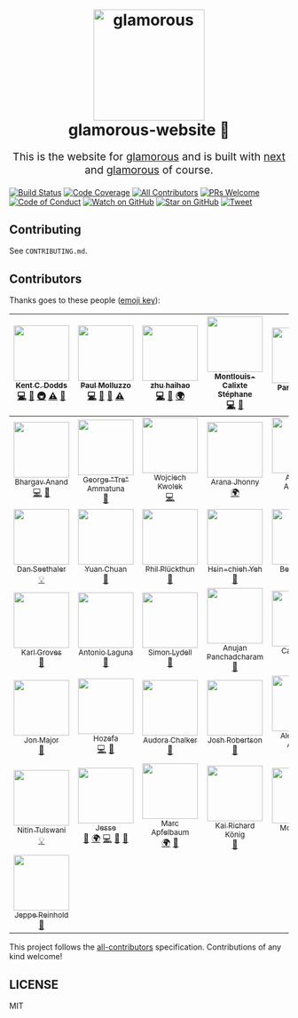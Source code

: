 <h1 align="center">
  <img src="https://github.com/paypal/glamorous/raw/master/other/logo/full.png" alt="glamorous" title="glamorous" width="200">
  <br>
  glamorous-website 💄
  <br>
</h1>
<p align="center" style="font-size: 1.2rem;">
  This is the website for
  <a href="https://github.com/paypal/glamorous">glamorous</a>
  and is built with
  <a href="https://github.com/zeit/next.js">next</a>
  and
  <a href="https://github.com/paypal/glamorous">glamorous</a>
  of course.
</p>

[![Build Status][build-badge]][build]
[![Code Coverage][coverage-badge]][coverage]
[![All Contributors](https://img.shields.io/badge/all_contributors-43-orange.svg?style=flat-square)](#contributors)
[![PRs Welcome][prs-badge]][prs]
[![Code of Conduct][coc-badge]][coc]
[![Watch on GitHub][github-watch-badge]][github-watch]
[![Star on GitHub][github-star-badge]][github-star]
[![Tweet][twitter-badge]][twitter]

## Contributing

See `CONTRIBUTING.md`.

## Contributors

Thanks goes to these people ([emoji key][emojis]):

<!-- ALL-CONTRIBUTORS-LIST:START - Do not remove or modify this section -->
| [<img src="https://avatars.githubusercontent.com/u/1500684?v=3" width="100px;"/><br /><sub>Kent C. Dodds</sub>](https://kentcdodds.com)<br />[💻](https://github.com/kentcdodds/glamorous-website/commits?author=kentcdodds "Code") [📖](https://github.com/kentcdodds/glamorous-website/commits?author=kentcdodds "Documentation") [🚇](#infra-kentcdodds "Infrastructure (Hosting, Build-Tools, etc)") [⚠️](https://github.com/kentcdodds/glamorous-website/commits?author=kentcdodds "Tests") [👀](#review-kentcdodds "Reviewed Pull Requests") | [<img src="https://avatars0.githubusercontent.com/u/737065?v=3" width="100px;"/><br /><sub>Paul Molluzzo</sub>](https://paul.molluzzo.com)<br />[💻](https://github.com/kentcdodds/glamorous-website/commits?author=paulmolluzzo "Code") [📖](https://github.com/kentcdodds/glamorous-website/commits?author=paulmolluzzo "Documentation") [👀](#review-paulmolluzzo "Reviewed Pull Requests") [⚠️](https://github.com/kentcdodds/glamorous-website/commits?author=paulmolluzzo "Tests") | [<img src="https://avatars0.githubusercontent.com/u/11924130?v=3" width="100px;"/><br /><sub>zhu haihao</sub>](http://liadbiz.github.io)<br />[💻](https://github.com/kentcdodds/glamorous-website/commits?author=liadbiz "Code") [📖](https://github.com/kentcdodds/glamorous-website/commits?author=liadbiz "Documentation") [🌍](#translation-liadbiz "Translation") | [<img src="https://avatars0.githubusercontent.com/u/3509412?v=3" width="100px;"/><br /><sub>Montlouis-Calixte Stéphane</sub>](http://sbydesign.fr)<br />[💻](https://github.com/kentcdodds/glamorous-website/commits?author=bulby97 "Code") [👀](#review-bulby97 "Reviewed Pull Requests") | [<img src="https://avatars2.githubusercontent.com/u/3619527?v=3" width="100px;"/><br /><sub>Parvez Kose</sub>](http://parvezk.github.io/)<br />[📖](https://github.com/kentcdodds/glamorous-website/commits?author=parvezk "Documentation") | [<img src="https://avatars3.githubusercontent.com/u/23551907?v=3" width="100px;"/><br /><sub>William I. Olojede</sub>](http://william.ng/)<br />[📖](https://github.com/kentcdodds/glamorous-website/commits?author=williamolojede "Documentation") | [<img src="https://avatars2.githubusercontent.com/u/13544620?v=3" width="100px;"/><br /><sub>Michael Altamirano</sub>](http://www.michaelaltamirano.com)<br />[💻](https://github.com/kentcdodds/glamorous-website/commits?author=mjaltamirano "Code") [📖](https://github.com/kentcdodds/glamorous-website/commits?author=mjaltamirano "Documentation") |
| :---: | :---: | :---: | :---: | :---: | :---: | :---: |
| [<img src="https://avatars1.githubusercontent.com/u/297132?v=3" width="100px;"/><br /><sub>Bhargav Anand</sub>](http://whoisandy.me)<br />[💻](https://github.com/kentcdodds/glamorous-website/commits?author=whoisandy "Code") [📖](https://github.com/kentcdodds/glamorous-website/commits?author=whoisandy "Documentation") | [<img src="https://avatars1.githubusercontent.com/u/16496746?v=3" width="100px;"/><br /><sub>George "Tre" Ammatuna</sub>](https://github.com/TreTuna)<br />[📖](https://github.com/kentcdodds/glamorous-website/commits?author=TreTuna "Documentation") | [<img src="https://avatars0.githubusercontent.com/u/1735193?v=3" width="100px;"/><br /><sub>Wojciech Kwolek</sub>](http://irth.pl)<br />[💻](https://github.com/kentcdodds/glamorous-website/commits?author=irth "Code") | [<img src="https://avatars2.githubusercontent.com/u/9091881?v=3" width="100px;"/><br /><sub>Arana Jhonny</sub>](https://twitter.com/aranajhonny)<br />[🌍](#translation-aranajhonny "Translation") | [<img src="https://avatars1.githubusercontent.com/u/6819701?v=3" width="100px;"/><br /><sub>Anthony Ascencio</sub>](http://linkedin.com/in/anthony2025)<br />[📖](https://github.com/kentcdodds/glamorous-website/commits?author=anthony2025 "Documentation") [🌍](#translation-anthony2025 "Translation") | [<img src="https://avatars2.githubusercontent.com/u/28659384?v=3" width="100px;"/><br /><sub>tdeschryver</sub>](https://github.com/tdeschryver)<br />[💻](https://github.com/kentcdodds/glamorous-website/commits?author=tdeschryver "Code") [👀](#review-tdeschryver "Reviewed Pull Requests") | [<img src="https://avatars2.githubusercontent.com/u/845983?v=3" width="100px;"/><br /><sub>Mike Wickett</sub>](http://www.wickett.ca)<br />[💻](https://github.com/kentcdodds/glamorous-website/commits?author=mwickett "Code") [🎨](#design-mwickett "Design") |
| [<img src="https://avatars2.githubusercontent.com/u/11202705?v=3" width="100px;"/><br /><sub>Dan Seethaler</sub>](https://github.com/danseethaler)<br />[💡](#example-danseethaler "Examples") | [<img src="https://avatars2.githubusercontent.com/u/250426?v=3" width="100px;"/><br /><sub>Yuan Chuan</sub>](http://yuanchuan.name)<br />[👀](#review-yuanchuan "Reviewed Pull Requests") | [<img src="https://avatars3.githubusercontent.com/u/2041385?v=3" width="100px;"/><br /><sub>Phil Plückthun</sub>](https://twitter.com/_philpl)<br />[👀](#review-philpl "Reviewed Pull Requests") | [<img src="https://avatars3.githubusercontent.com/u/7849259?v=3" width="100px;"/><br /><sub>Hsin-chieh Yeh</sub>](https://github.com/HsinChiehYeh)<br />[👀](#review-HsinChiehYeh "Reviewed Pull Requests") | [<img src="https://avatars3.githubusercontent.com/u/16327281?v=3" width="100px;"/><br /><sub>Bernard Lin</sub>](https://github.com/bernard-lin)<br />[👀](#review-bernard-lin "Reviewed Pull Requests") | [<img src="https://avatars1.githubusercontent.com/u/1909957?v=3" width="100px;"/><br /><sub>Maxime Laforet</sub>](http://macx.im)<br />[👀](#review-Macxim "Reviewed Pull Requests") | [<img src="https://avatars0.githubusercontent.com/u/2954511?v=3" width="100px;"/><br /><sub>Etienne Talbot</sub>](https://github.com/etiennetalbot)<br />[👀](#review-etiennetalbot "Reviewed Pull Requests") |
| [<img src="https://avatars1.githubusercontent.com/u/873419?v=3" width="100px;"/><br /><sub>Karl Groves</sub>](http://www.karlgroves.com)<br />[👀](#review-karlgroves "Reviewed Pull Requests") | [<img src="https://avatars1.githubusercontent.com/u/946645?v=3" width="100px;"/><br /><sub>Antonio Laguna</sub>](https://www.funcion13.com)<br />[👀](#review-Belelros "Reviewed Pull Requests") | [<img src="https://avatars0.githubusercontent.com/u/2142817?v=3" width="100px;"/><br /><sub>Simon Lydell</sub>](https://github.com/lydell)<br />[👀](#review-lydell "Reviewed Pull Requests") | [<img src="https://avatars1.githubusercontent.com/u/2387037?v=3" width="100px;"/><br /><sub>Anujan Panchadcharam</sub>](https://github.com/Anujan)<br />[👀](#review-Anujan "Reviewed Pull Requests") | [<img src="https://avatars3.githubusercontent.com/u/2036823?v=3" width="100px;"/><br /><sub>Carl Rosell</sub>](https://github.com/CarlRosell)<br />[💻](https://github.com/kentcdodds/glamorous-website/commits?author=CarlRosell "Code") | [<img src="https://avatars1.githubusercontent.com/u/4111526?v=3" width="100px;"/><br /><sub>Aaron Olson</sub>](https://github.com/aarondolson)<br />[📖](https://github.com/kentcdodds/glamorous-website/commits?author=aarondolson "Documentation") | [<img src="https://avatars1.githubusercontent.com/u/8309423?v=3" width="100px;"/><br /><sub>Christian Gill</sub>](https://gillchristian.xyz)<br />[💻](https://github.com/kentcdodds/glamorous-website/commits?author=gillchristian "Code") |
| [<img src="https://avatars2.githubusercontent.com/u/7799266?v=3" width="100px;"/><br /><sub>Jon Major</sub>](http://jonmajorc.com)<br />[🎨](#design-jonmajorc "Design") | [<img src="https://avatars2.githubusercontent.com/u/2084833?v=3" width="100px;"/><br /><sub>Hozefa</sub>](https://github.com/hozefaj)<br />[💻](https://github.com/kentcdodds/glamorous-website/commits?author=hozefaj "Code") [👀](#review-hozefaj "Reviewed Pull Requests") | [<img src="https://avatars2.githubusercontent.com/u/18056710?v=3" width="100px;"/><br /><sub>Audora Chalker</sub>](http://audora.me)<br />[📖](https://github.com/kentcdodds/glamorous-website/commits?author=audoralc "Documentation") | [<img src="https://avatars0.githubusercontent.com/u/2993997?v=3" width="100px;"/><br /><sub>Josh Robertson</sub>](http://codepen.io/hossman)<br />[📖](https://github.com/kentcdodds/glamorous-website/commits?author=Hossman333 "Documentation") | [<img src="https://avatars0.githubusercontent.com/u/82070?v=3" width="100px;"/><br /><sub>Alessandro Arnodo</sub>](http://alessandro.arnodo.net)<br />[👀](#review-vesparny "Reviewed Pull Requests") | [<img src="https://avatars0.githubusercontent.com/u/7034094?v=3" width="100px;"/><br /><sub>Aviv Rosental</sub>](https://github.com/avivr)<br />[👀](#review-avivr "Reviewed Pull Requests") | [<img src="https://avatars3.githubusercontent.com/u/656630?v=3" width="100px;"/><br /><sub>Atticus White</sub>](https://atticuswhite.com)<br />[👀](#review-ajwhite "Reviewed Pull Requests") |
| [<img src="https://avatars2.githubusercontent.com/u/16336071?v=3" width="100px;"/><br /><sub>Nitin Tulswani</sub>](https://nitintulswani.surge.sh/)<br />[💡](#example-nitin42 "Examples") | [<img src="https://avatars1.githubusercontent.com/u/1203804?v=3" width="100px;"/><br /><sub>Jesse</sub>](https://github.com/motleydev)<br />[🎨](#design-motleydev "Design") [🌍](#translation-motleydev "Translation") [💻](https://github.com/kentcdodds/glamorous-website/commits?author=motleydev "Code") [📖](https://github.com/kentcdodds/glamorous-website/commits?author=motleydev "Documentation") [👀](#review-motleydev "Reviewed Pull Requests") | [<img src="https://avatars0.githubusercontent.com/u/6382544?v=3" width="100px;"/><br /><sub>Marc Apfelbaum</sub>](https://leafpub.org)<br />[🌍](#translation-karsasmus "Translation") [👀](#review-karsasmus "Reviewed Pull Requests") | [<img src="https://avatars0.githubusercontent.com/u/35398?v=3" width="100px;"/><br /><sub>Kai Richard König</sub>](http://kairichardkoenig.de)<br />[👀](#review-kairichard "Reviewed Pull Requests") | [<img src="https://avatars3.githubusercontent.com/u/8615251?v=3" width="100px;"/><br /><sub>Moe Sattler</sub>](https://github.com/MoeSattler)<br />[👀](#review-MoeSattler "Reviewed Pull Requests") [🌍](#translation-MoeSattler "Translation") | [<img src="https://avatars5.githubusercontent.com/u/7766185?v=4" width="100px;"/><br /><sub>Ian De La Cruz</sub>](https://github.com/RIanDeLaCruz)<br />[💻](https://github.com/kentcdodds/glamorous-website/commits?author=RIanDeLaCruz "Code") | [<img src="https://avatars1.githubusercontent.com/u/9669739?v=4" width="100px;"/><br /><sub>Atsushi Yamamoto</sub>](http://jumbosushi.github.io)<br /> |
| [<img src="https://avatars1.githubusercontent.com/u/5678122?v=4" width="100px;"/><br /><sub>Jeppe Reinhold</sub>](http://www.bambuu.dk)<br />[📖](https://github.com/kentcdodds/glamorous-website/commits?author=JReinhold "Documentation") |
<!-- ALL-CONTRIBUTORS-LIST:END -->

This project follows the [all-contributors][all-contributors] specification.
Contributions of any kind welcome!

## LICENSE

MIT

[npm]: https://www.npmjs.com/
[node]: https://nodejs.org
[build-badge]: https://img.shields.io/travis/kentcdodds/glamorous-website.svg?style=flat-square
[build]: https://travis-ci.org/kentcdodds/glamorous-website
[coverage-badge]: https://img.shields.io/codecov/c/github/kentcdodds/glamorous-website.svg?style=flat-square
[coverage]: https://codecov.io/github/kentcdodds/glamorous-website
[prs-badge]: https://img.shields.io/badge/PRs-welcome-brightgreen.svg?style=flat-square
[prs]: http://makeapullrequest.com
[coc-badge]: https://img.shields.io/badge/code%20of-conduct-ff69b4.svg?style=flat-square
[coc]: https://github.com/kentcdodds/glamorous-website/blob/master/CODE_OF_CONDUCT.MD
[github-watch-badge]: https://img.shields.io/github/watchers/kentcdodds/glamorous-website.svg?style=social
[github-watch]: https://github.com/kentcdodds/glamorous-website/watchers
[github-star-badge]: https://img.shields.io/github/stars/kentcdodds/glamorous-website.svg?style=social
[github-star]: https://github.com/kentcdodds/glamorous-website/stargazers
[twitter]: https://twitter.com/intent/tweet?text=Check%20out%20glamorous-website!%20https://github.com/kentcdodds/glamorous-website%20%F0%9F%91%8D
[twitter-badge]: https://img.shields.io/twitter/url/https/github.com/kentcdodds/glamorous-website.svg?style=social
[emojis]: https://github.com/kentcdodds/all-contributors#emoji-key
[all-contributors]: https://github.com/kentcdodds/all-contributors
